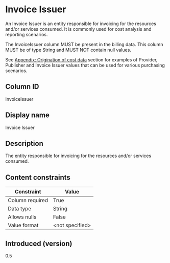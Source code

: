 # Invoice Issuer

An Invoice Issuer is an entity responsible for invoicing for the resources and/or services consumed. It is commonly used for cost analysis and reporting scenarios.

The InvoiceIssuer column MUST be present in the billing data. This column MUST be of type String and MUST NOT contain null values.

See [Appendix: Origination of cost data](#origination-of-cost-data) section for examples of Provider, Publisher and Invoice Issuer values that can be used for various purchasing scenarios.

## Column ID

InvoiceIssuer

## Display name

Invoice Issuer

## Description

The entity responsible for invoicing for the resources and/or services consumed.

## Content constraints

| Constraint      | Value           |
|-----------------|-----------------|
| Column required | True            |
| Data type       | String          |
| Allows nulls    | False           |
| Value format    | \<not specified> |

## Introduced (version)

0.5
